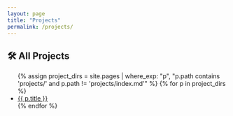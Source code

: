 ```yaml
---
layout: page
title: "Projects"
permalink: /projects/
---
```


<section class="projects-index">
  <div class="container">
    <h1 class="page-title">🛠️ All Projects</h1>
    <ul class="projects-list">
      {% assign project_dirs = site.pages | where_exp: "p", "p.path contains 'projects/' and p.path != 'projects/index.md'" %}
      {% for p in project_dirs %}
        <li><a href="{{ p.url | relative_url }}">{{ p.title }}</a></li>
      {% endfor %}
    </ul>
  </div>
</section>

